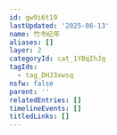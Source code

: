 ```yaml
---
id: gw9i6t19
lastUpdated: '2025-06-13'
name: 竹书纪年
aliases: []
layer: 2
categoryId: cat_1YBqIhJq
tagIds:
  - tag_DHJ3xwsq
nsfw: false
parent: ''
relatedEntries: []
timelineEvents: []
titledLinks: []
---
```


